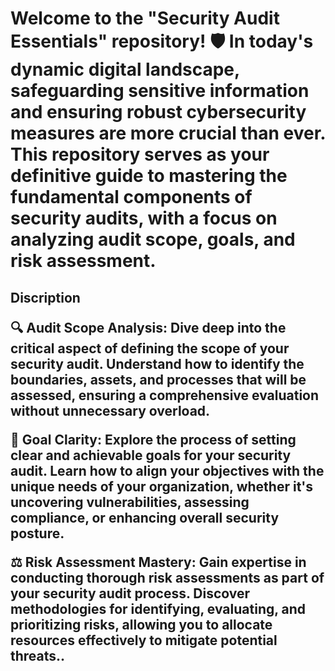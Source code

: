 <h1>Welcome to the "Security Audit Essentials" repository! 🛡️ In today's dynamic digital landscape, safeguarding sensitive information and ensuring robust cybersecurity measures are more crucial than ever. This repository serves as your definitive guide to mastering the fundamental components of security audits, with a focus on analyzing audit scope, goals, and risk assessment.


<h2>Discription
<space>
  
🔍 Audit Scope Analysis: Dive deep into the critical aspect of defining the scope of your security audit. Understand how to identify the boundaries, assets, and processes that will be assessed, ensuring a comprehensive evaluation without unnecessary overload.

🎯 Goal Clarity: Explore the process of setting clear and achievable goals for your security audit. Learn how to align your objectives with the unique needs of your organization, whether it's uncovering vulnerabilities, assessing compliance, or enhancing overall security posture.

⚖️ Risk Assessment Mastery: Gain expertise in conducting thorough risk assessments as part of your security audit process. Discover methodologies for identifying, evaluating, and prioritizing risks, allowing you to allocate resources effectively to mitigate potential threats..
